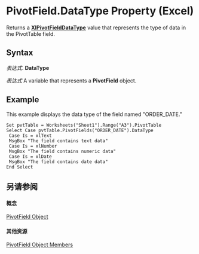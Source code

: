 
# PivotField.DataType Property (Excel)

Returns a  **[XlPivotFieldDataType](ce96a616-ab5e-c281-35bf-1072a4e87598.md)** value that represents the type of data in the PivotTable field.


## Syntax

 _表达式_. **DataType**

 _表达式_ A variable that represents a **PivotField** object.


## Example

This example displays the data type of the field named "ORDER_DATE."


```
Set pvtTable = Worksheets("Sheet1").Range("A3").PivotTable 
Select Case pvtTable.PivotFields("ORDER_DATE").DataType 
 Case Is = xlText 
 MsgBox "The field contains text data" 
 Case Is = xlNumber 
 MsgBox "The field contains numeric data" 
 Case Is = xlDate 
 MsgBox "The field contains date data" 
End Select
```


## 另请参阅


#### 概念


[PivotField Object](52784960-e2da-b43a-1e37-2d4dae61c6d8.md)
#### 其他资源


[PivotField Object Members](http://msdn.microsoft.com/library/4a6ea12a-072c-a386-c855-7bf5f6eadd46%28Office.15%29.aspx)
